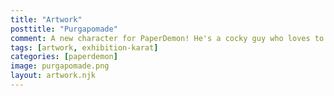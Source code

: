 ```yaml
---
title: "Artwork"
posttitle: "Purgapomade"
comment: A new character for PaperDemon! He's a cocky guy who loves to revel in his fortune. He's their heir to the empire Sergio tried to escape, yet their family will always bring them together.
tags: [artwork, exhibition-karat]
categories: [paperdemon]
image: purgapomade.png
layout: artwork.njk
---
```


